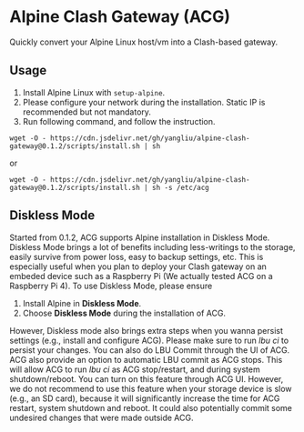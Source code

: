 # Alpine Clash Gateway (ACG)

Quickly convert your Alpine Linux host/vm into a Clash-based gateway.

## Usage
1. Install Alpine Linux with `setup-alpine`.
2. Please configure your network during the installation. Static IP is recommended but not mandatory.
3. Run following command, and follow the instruction.
```
wget -O - https://cdn.jsdelivr.net/gh/yangliu/alpine-clash-gateway@0.1.2/scripts/install.sh | sh
```
or
```
wget -O - https://cdn.jsdelivr.net/gh/yangliu/alpine-clash-gateway@0.1.2/scripts/install.sh | sh -s /etc/acg
```

## Diskless Mode
Started from 0.1.2, ACG supports Alpine installation in Diskless Mode. Diskless Mode brings a lot of benefits including less-writings to the storage, easily survive from power loss, easy to backup settings, etc. This is especially useful when you plan to deploy your Clash gateway on an embeded device such as a Raspberry Pi (We actually tested ACG on a Raspberry Pi 4). To use Diskless Mode, please ensure

1. Install Alpine in __Diskless Mode__.
2. Choose __Diskless Mode__ during the installation of ACG.

However, Diskless mode also brings extra steps when you wanna persist settings (e.g., install and configure ACG). Please make sure to run _lbu ci_ to persist your changes. You can also do LBU Commit through the UI of ACG. ACG also provide an option to automatic LBU commit as ACG stops. This will allow ACG to run _lbu ci_ as ACG stop/restart, and during system shutdown/reboot. You can turn on this feature through ACG UI. However, we do not recommend to use this feature when your storage device is slow (e.g., an SD card), because it will significantly increase the time for ACG restart, system shutdown and reboot. It could also potentially commit some undesired changes that were made outside ACG.
